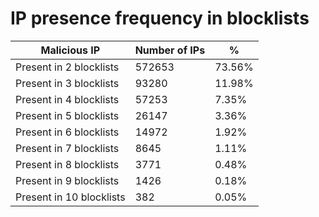 # IP presence frequency in blocklists
| Malicious IP | Number of IPs | % |
|----|----|----|
| Present in 2 blocklists | 572653 | 73.56% |
| Present in 3 blocklists | 93280 | 11.98% |
| Present in 4 blocklists | 57253 | 7.35% |
| Present in 5 blocklists | 26147 | 3.36% |
| Present in 6 blocklists | 14972 | 1.92% |
| Present in 7 blocklists | 8645 | 1.11% |
| Present in 8 blocklists | 3771 | 0.48% |
| Present in 9 blocklists | 1426 | 0.18% |
| Present in 10 blocklists | 382 | 0.05% |
